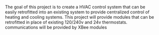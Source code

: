 The goal of this project is to create a HVAC control system that can be easily retrofitted into an existing system to provide centralized control of heating and cooling systems.
This project will provide modules that can be retrofitted in place of existing 120/240v and 24v thermostats. communications will be provided by XBee modules